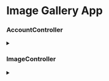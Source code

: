 # Image Gallery App


### AccountController
<details><summary></summary>
- [ ] Login (POST)
- [ ] Logout (POST)
- [ ] forgotPassword (POST)
- [ ] updateProfile (POST)
- [ ] viewProfile (GET)
- [ ] changePassword (POST)
- [ ] verifyEmail (GET)
</details>


### ImageController
<details><summary></summary>
- [ ] Upload Image
-	*	[ ] Compress Image
-	*	[ ] convert Image
-	*	[ ] Extract Exif Data
-	*	[ ] Save Image Localloy
</details>


